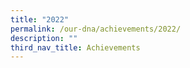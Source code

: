 ```yaml
---
title: "2022"
permalink: /our-dna/achievements/2022/
description: ""
third_nav_title: Achievements
---
```

